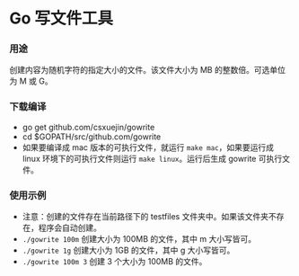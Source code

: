 # Go 写文件工具

### 用途

创建内容为随机字符的指定大小的文件。该文件大小为 MB 的整数倍。可选单位为 M 或 G。

### 下载编译

- go get github.com/csxuejin/gowrite
- cd $GOPATH/src/github.com/gowrite
- 如果要编译成 mac 版本的可执行文件，就运行 `make mac`，如果要运行成 linux 环境下的可执行文件则运行 `make linux`。运行后生成 gowrite 可执行文件。

### 使用示例

- 注意：创建的文件存在当前路径下的 testfiles 文件夹中。如果该文件夹不存在，程序会自动创建。
- `./gowrite 100m`  创建大小为 100MB 的文件，其中 m 大小写皆可。
- `./gowrite 1g` 创建大小为 1GB 的文件，其中 g 大小写皆可。
- `./gowrite 100m 3` 创建 3 个大小为 100MB 的文件。

